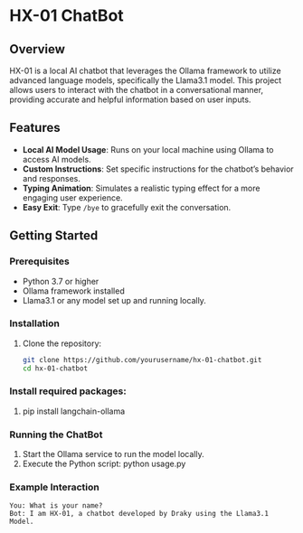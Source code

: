 # HX-01 ChatBot

## Overview
HX-01 is a local AI chatbot that leverages the Ollama framework to utilize advanced language models, specifically the Llama3.1 model. This project allows users to interact with the chatbot in a conversational manner, providing accurate and helpful information based on user inputs.

## Features
- **Local AI Model Usage**: Runs on your local machine using Ollama to access AI models.
- **Custom Instructions**: Set specific instructions for the chatbot’s behavior and responses.
- **Typing Animation**: Simulates a realistic typing effect for a more engaging user experience.
- **Easy Exit**: Type `/bye` to gracefully exit the conversation.

## Getting Started

### Prerequisites
- Python 3.7 or higher
- Ollama framework installed
- Llama3.1 or any model set up and running locally.

### Installation
1. Clone the repository:
   ```bash
   git clone https://github.com/yourusername/hx-01-chatbot.git
   cd hx-01-chatbot

### Install required packages:
1. pip install langchain-ollama
### Running the ChatBot
1. Start the Ollama service to run the model locally.
2. Execute the Python script:
    python usage.py
### Example Interaction
    You: What is your name?
    Bot: I am HX-01, a chatbot developed by Draky using the Llama3.1 Model.
